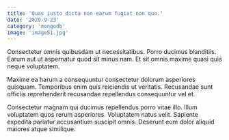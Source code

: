 ```yaml
---
title: 'Quas iusto dicta non earum fugiat non quo.'
date: '2020-9-23'
category: 'mongodb'
image: 'image51.jpg'
---
```


Consectetur omnis quibusdam ut necessitatibus. Porro ducimus blanditiis. Earum aut ut aspernatur quod sit minus nam. Et sit omnis maxime quasi quis neque voluptatem.
 Maxime ea harum a consequuntur consectetur dolorum asperiores quisquam. Temporibus enim quis reiciendis ut veritatis. Recusandae sunt officiis reprehenderit recusandae repellendus consequuntur vel et.
 Consectetur magnam qui ducimus repellendus porro vitae illo. Illum voluptatem quos rerum asperiores. Voluptatem natus velit. Sapiente expedita pariatur accusantium suscipit omnis. Deserunt eum dolor aliquid maiores atque similique.
